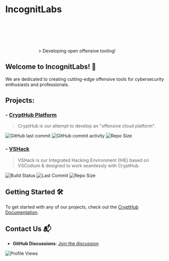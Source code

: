 # IncognitLabs
<svg src="https://github.com/IncognitLabs/.github/blob/5eefc8ec65b4106267f777d7295946d1515ae0a3/branding/branding/svg/logo-color.svg" width="100" height="100" />
> Developing open offensive tooling!

## Welcome to IncognitLabs! 🚀

We are dedicated to creating cutting-edge offensive tools for cybersecurity enthusiasts and professionals.

## Projects:
### - [CryptHub Platform](https://github.com/IncognitLabs/CryptHub)
> CryptHub is our attempt to develop an "offensive cloud platform".

![GitHub last commit](https://img.shields.io/github/last-commit/IncognitLabs/CryptHub)
![GitHub commit activity](https://img.shields.io/github/commit-activity/w/IncognitLabs/CryptHub)
![Repo Size](https://img.shields.io/github/repo-size/IncognitLabs/CryptHub)

### - [VSHack](https://github.com/IncognitLabs/VSHack)
> VSHack is our Integrated Hacking Environment (IHE) based on VSCodium & designed to work seamlessly with CryptHub.

![Build Status](https://img.shields.io/github/actions/workflow/status/IncognitLabs/VSHack/build.yml?branch=main)
![Last Commit](https://img.shields.io/github/last-commit/IncognitLabs/VSHack)
![Repo Size](https://img.shields.io/github/repo-size/IncognitLabs/VSHack)

## Getting Started 🛠️

To get started with any of our projects, check out the [CryptHub Documentation](https://github.com/IncognitLabs/CryptHub/wiki).

## Contact Us 📬

- **GitHub Discussions**: [Join the discussion](https://github.com/orgs/IncognitLabs/discussions)

![Profile Views](https://komarev.com/ghpvc/?username=IncognitLabs)
